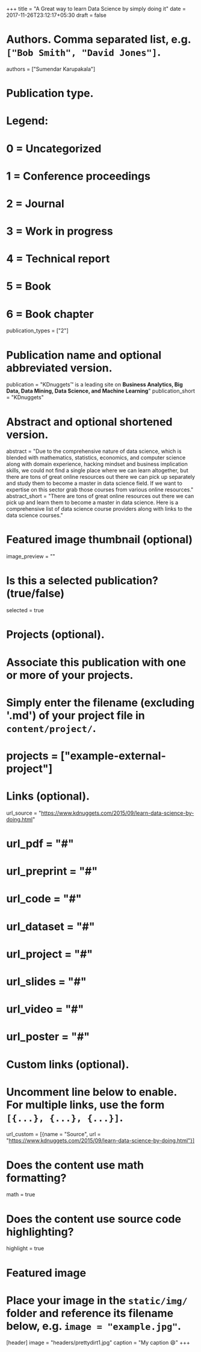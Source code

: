 +++
title = "A Great way to learn Data Science by simply doing it"
date = 2017-11-26T23:12:17+05:30
draft = false

# Authors. Comma separated list, e.g. `["Bob Smith", "David Jones"]`.
authors = ["Sumendar Karupakala"]

# Publication type.
# Legend:
# 0 = Uncategorized
# 1 = Conference proceedings
# 2 = Journal
# 3 = Work in progress
# 4 = Technical report
# 5 = Book
# 6 = Book chapter
publication_types = ["2"]

# Publication name and optional abbreviated version.
publication = "KDnuggets™ is a leading site on **Business Analytics, Big Data, Data Mining, Data Science, and Machine Learning**"
publication_short = "KDnuggets"

# Abstract and optional shortened version.
abstract = "Due to the comprehensive nature of data science, which is blended with mathematics, statistics, economics, and computer science along with domain experience, hacking mindset and business implication skills, we could not find a single place where we can learn altogether, but there are tons of great online resources out there we can pick up separately and study them to become a master in data science field. If we want to expertise on this sector grab those courses from various online resources."
abstract_short = "There are tons of great online resources out there we can pick up and learn them to become a master in data science. Here is a comprehensive list of data science course providers along with links to the data science courses."

# Featured image thumbnail (optional)
image_preview = ""

# Is this a selected publication? (true/false)
selected = true

# Projects (optional).
#   Associate this publication with one or more of your projects.
#   Simply enter the filename (excluding '.md') of your project file in `content/project/`.
# projects = ["example-external-project"]

# Links (optional).
url_source = "https://www.kdnuggets.com/2015/09/learn-data-science-by-doing.html"
# url_pdf = "#"
# url_preprint = "#"
# url_code = "#"
# url_dataset = "#"
# url_project = "#"
# url_slides = "#"
# url_video = "#"
# url_poster = "#"

# Custom links (optional).
#   Uncomment line below to enable. For multiple links, use the form `[{...}, {...}, {...}]`.
url_custom = [{name = "Source", url = "https://www.kdnuggets.com/2015/09/learn-data-science-by-doing.html"}]

# Does the content use math formatting?
math = true

# Does the content use source code highlighting?
highlight = true

# Featured image
# Place your image in the `static/img/` folder and reference its filename below, e.g. `image = "example.jpg"`.
[header]
image = "headers/prettydirt1.jpg"
caption = "My caption :smile:"
+++